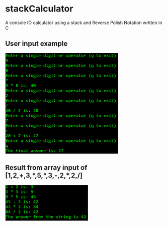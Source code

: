# stackCalculator

A console IO calculator using a stack and Reverse Polish Notation written in C

## User input example
![userInput](https://github.com/Bressette/stackCalculator/blob/master/Images/User%20input%20result.PNG)

## Result from array input of [1,2,+,3,\*,5,\*,3,-,2,*,2,/]
![arrayInput](https://github.com/Bressette/stackCalculator/blob/master/Images/array%20input%20result.PNG)
